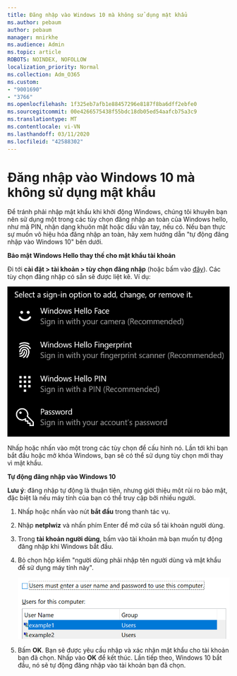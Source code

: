 ```yaml
---
title: Đăng nhập vào Windows 10 mà không sử dụng mật khẩu
ms.author: pebaum
author: pebaum
manager: mnirkhe
ms.audience: Admin
ms.topic: article
ROBOTS: NOINDEX, NOFOLLOW
localization_priority: Normal
ms.collection: Adm_O365
ms.custom:
- "9001690"
- "3766"
ms.openlocfilehash: 1f325eb7afb1e88457296e8187f8ba6dff2ebfe0
ms.sourcegitcommit: 00e4266575438f55bdc18db05ed54aafcb75a3c9
ms.translationtype: MT
ms.contentlocale: vi-VN
ms.lasthandoff: 03/11/2020
ms.locfileid: "42588302"
---
```

# <a name="sign-in-to-windows-10-without-using-a-password"></a>Đăng nhập vào Windows 10 mà không sử dụng mật khẩu

Để tránh phải nhập mật khẩu khi khởi động Windows, chúng tôi khuyên bạn nên sử dụng một trong các tùy chọn đăng nhập an toàn của Windows hello, như mã PIN, nhận dạng khuôn mặt hoặc dấu vân tay, nếu có. Nếu bạn thực sự muốn vô hiệu hóa đăng nhập an toàn, hãy xem hướng dẫn "tự động đăng nhập vào Windows 10" bên dưới.

**Bảo mật Windows Hello thay thế cho mật khẩu tài khoản**

Đi tới **cài đặt > tài khoản > tùy chọn đăng nhập** (hoặc bấm vào [đây](ms-settings:signinoptions?activationSource=GetHelp)). Các tùy chọn đăng nhập có sẵn sẽ được liệt kê. Ví dụ:

![Tùy chọn đăng nhập.](media/sign-in-options.png)

Nhấp hoặc nhấn vào một trong các tùy chọn để cấu hình nó. Lần tới khi bạn bắt đầu hoặc mở khóa Windows, bạn sẽ có thể sử dụng tùy chọn mới thay vì mật khẩu. 

**Tự động đăng nhập vào Windows 10**

**Lưu ý**: đăng nhập tự động là thuận tiện, nhưng giới thiệu một rủi ro bảo mật, đặc biệt là nếu máy tính của bạn có thể truy cập bởi nhiều người. 

1. Nhấp hoặc nhấn vào nút **bắt đầu** trong thanh tác vụ.

2. Nhập **netplwiz** và nhấn phím Enter để mở cửa sổ tài khoản người dùng.

3. Trong **tài khoản người dùng**, bấm vào tài khoản mà bạn muốn tự động đăng nhập khi Windows bắt đầu.

4. Bỏ chọn hộp kiểm "người dùng phải nhập tên người dùng và mật khẩu để sử dụng máy tính này".

    ![Người dùng phải nhập tùy chọn tên người dùng và mật khẩu.](media/users-must-enter-username.png)

5. Bấm **OK**. Bạn sẽ được yêu cầu nhập và xác nhận mật khẩu cho tài khoản bạn đã chọn. Nhấp vào **OK** để kết thúc. Lần tiếp theo, Windows 10 bắt đầu, nó sẽ tự động đăng nhập vào tài khoản bạn đã chọn.

